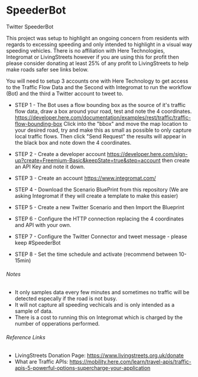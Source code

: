 # SpeederBot
Twitter SpeederBot

This project was setup to highlight an ongoing concern from residents with regards to excessing speeding and only intended to highlight in a visual way speeding vehicles. There is no affiliation with Here Technologies, Integromat or LivingStreets however if you are using this for profit then please consider donating at least 25% of any profit to LivingStreets to help make roads safer see links below.

You will need to setup 3 accounts one with Here Technology to get access to the Traffic Flow Data and the Second with Integromat to run the workflow (Bot) and the third a Twitter account to tweet to.

* STEP 1 -
The Bot uses a flow bounding box as the source of it's traffic flow data, draw a box around your road, test and note the 4 coordinates. https://developer.here.com/documentation/examples/rest/traffic/traffic-flow-bounding-box
Click into the "bbox" and move the map location to your desired road, try and make this as small as possible to only capture local traffic flows. Then click "Send Request" the results will appear in the black box and note down the 4 coordinates.

* STEP 2 -
Create a developer account https://developer.here.com/sign-up?create=Freemium-Basic&keepState=true&step=account then create an API Key and note it down.

* STEP 3 -
Create an account https://www.integromat.com/

* STEP 4 -
Download the Scenario BluePrint from this repository (We are asking Integromat if they will create a template to make this easier)

* STEP 5 -
Create a new Twitter Scenario and then Import the Blueprint

* STEP 6 -
Configure the HTTP connection replacing the 4 coordinates and API with your own.

* STEP 7 -
Configure the Twitter Connector and tweet message - please keep #SpeederBot

* STEP 8 - 
Set the time schedule and activate (recommend between 10-15min) 

###### Notes
* It only samples data every few minutes and sometimes no traffic will be detected especally if the road is not busy.
* It will not capture all speeding vechicals and is only intended as a sample of data.
* There is a cost to running this on Integromat which is charged by the number of opperations performed.

###### Reference Links
* LivingStreets Donation Page: https://www.livingstreets.org.uk/donate
* What are Traffic APIs: https://mobility.here.com/learn/travel-apis/traffic-apis-5-powerful-options-supercharge-your-application
